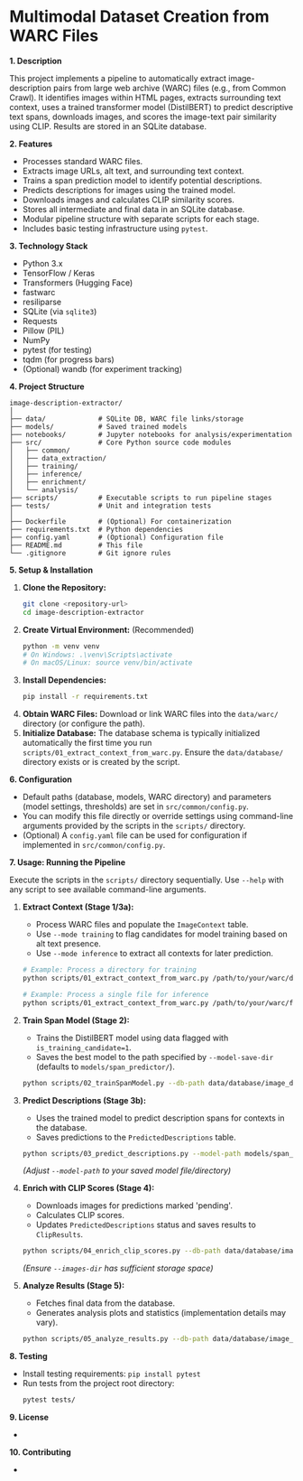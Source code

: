 # Multimodal Dataset Creation from WARC Files

**1. Description**

This project implements a pipeline to automatically extract image-description pairs from large web archive (WARC) files (e.g., from Common Crawl). It identifies images within HTML pages, extracts surrounding text context, uses a trained transformer model (DistilBERT) to predict descriptive text spans, downloads images, and scores the image-text pair similarity using CLIP. Results are stored in an SQLite database.

**2. Features**

* Processes standard WARC files.
* Extracts image URLs, alt text, and surrounding text context.
* Trains a span prediction model to identify potential descriptions.
* Predicts descriptions for images using the trained model.
* Downloads images and calculates CLIP similarity scores.
* Stores all intermediate and final data in an SQLite database.
* Modular pipeline structure with separate scripts for each stage.
* Includes basic testing infrastructure using `pytest`.

**3. Technology Stack**

* Python 3.x
* TensorFlow / Keras
* Transformers (Hugging Face)
* fastwarc
* resiliparse
* SQLite (via `sqlite3`)
* Requests
* Pillow (PIL)
* NumPy
* pytest (for testing)
* tqdm (for progress bars)
* (Optional) wandb (for experiment tracking)

**4. Project Structure**

```
image-description-extractor/
│
├── data/             # SQLite DB, WARC file links/storage
├── models/           # Saved trained models
├── notebooks/        # Jupyter notebooks for analysis/experimentation
├── src/              # Core Python source code modules
│   ├── common/
│   ├── data_extraction/
│   ├── training/
│   ├── inference/
│   ├── enrichment/
│   └── analysis/
├── scripts/          # Executable scripts to run pipeline stages
├── tests/            # Unit and integration tests
│
├── Dockerfile        # (Optional) For containerization
├── requirements.txt  # Python dependencies
├── config.yaml       # (Optional) Configuration file
├── README.md         # This file
└── .gitignore        # Git ignore rules
```

**5. Setup & Installation**

1.  **Clone the Repository:**
    ```bash
    git clone <repository-url>
    cd image-description-extractor
    ```
2.  **Create Virtual Environment:** (Recommended)
    ```bash
    python -m venv venv
    # On Windows: .\venv\Scripts\activate
    # On macOS/Linux: source venv/bin/activate
    ```
3.  **Install Dependencies:**
    ```bash
    pip install -r requirements.txt
    ```
4.  **Obtain WARC Files:** Download or link WARC files into the `data/warc/` directory (or configure the path).
5.  **Initialize Database:** The database schema is typically initialized automatically the first time you run `scripts/01_extract_context_from_warc.py`. Ensure the `data/database/` directory exists or is created by the script.

**6. Configuration**

* Default paths (database, models, WARC directory) and parameters (model settings, thresholds) are set in `src/common/config.py`.
* You can modify this file directly or override settings using command-line arguments provided by the scripts in the `scripts/` directory.
* (Optional) A `config.yaml` file can be used for configuration if implemented in `src/common/config.py`.

**7. Usage: Running the Pipeline**

Execute the scripts in the `scripts/` directory sequentially. Use `--help` with any script to see available command-line arguments.

1.  **Extract Context (Stage 1/3a):**
    * Process WARC files and populate the `ImageContext` table.
    * Use `--mode training` to flag candidates for model training based on alt text presence.
    * Use `--mode inference` to extract all contexts for later prediction.
    ```bash
    # Example: Process a directory for training
    python scripts/01_extract_context_from_warc.py /path/to/your/warc/directory --mode training --db-path data/database/image_data.db

    # Example: Process a single file for inference
    python scripts/01_extract_context_from_warc.py /path/to/your/warc/file.warc.gz --mode inference
    ```

2.  **Train Span Model (Stage 2):**
    * Trains the DistilBERT model using data flagged with `is_training_candidate=1`.
    * Saves the best model to the path specified by `--model-save-dir` (defaults to `models/span_predictor/`).
    ```bash
    python scripts/02_trainSpanModel.py --db-path data/database/image_data.db --model-save-dir models/span_predictor/ --epochs 5
    ```

3.  **Predict Descriptions (Stage 3b):**
    * Uses the trained model to predict description spans for contexts in the database.
    * Saves predictions to the `PredictedDescriptions` table.
    ```bash
    python scripts/03_predict_descriptions.py --model-path models/span_predictor/model-best.h5 --db-path data/database/image_data.db
    ```
    *(Adjust `--model-path` to your saved model file/directory)*

4.  **Enrich with CLIP Scores (Stage 4):**
    * Downloads images for predictions marked 'pending'.
    * Calculates CLIP scores.
    * Updates `PredictedDescriptions` status and saves results to `ClipResults`.
    ```bash
    python scripts/04_enrich_clip_scores.py --db-path data/database/image_data.db --images-dir ./images_output
    ```
    *(Ensure `--images-dir` has sufficient storage space)*

5.  **Analyze Results (Stage 5):**
    * Fetches final data from the database.
    * Generates analysis plots and statistics (implementation details may vary).
    ```bash
    python scripts/05_analyze_results.py --db-path data/database/image_data.db --output-dir ./analysis_output --min-clip 0.2
    ```

**8. Testing**

* Install testing requirements: `pip install pytest`
* Run tests from the project root directory:
    ```bash
    pytest tests/
    ```

**9. License**

* 

**10. Contributing**

* 
